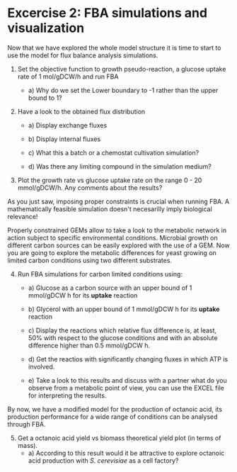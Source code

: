 # Excercise 2: FBA simulations and visualization
Now that we have explored the whole model structure it is time to start to use the model for flux balance analysis simulations. 

1. Set the objective function to growth pseudo-reaction, a glucose uptake rate of 1 mol/gDCW/h and run FBA

   * a) Why do we set the Lower boundary to -1 rather than the upper bound to 1?

1. Have a look to the obtained flux distribution

   * a) Display exchange fluxes

   * b) Display internal fluxes

   * c) What this a batch or a chemostat cultivation simulation?

   * d) Was there any limiting compound in the simulation medium?

1. Plot the growth rate vs glucose uptake rate on the range 0 - 20 mmol/gDCW/h. Any comments about the results?

As you just saw, imposing proper constraints is crucial when running FBA. A mathematically feasible simulation doesn't necesarilly imply biological relevance!

Properly constrained GEMs allow to take a look to the metabolic network in action subject to specific environmental  conditions. Microbial growth on different carbon sources can be easily explored with the use of a GEM. Now you are going to explore the metabolic differences for yeast growing on limited carbon conditions using two different substrates. 

4. Run FBA simulations for carbon limited conditions using:

    * a) Glucose as a carbon source with an upper bound of 1 mmol/gDCW h  for its **uptake** reaction

    * b) Glycerol with an upper bound of 1 mmol/gDCW h for its **uptake** reaction 

    * c) Display the reactions which relative flux difference is, at least, 50% with respect to the glucose conditions and with an absolute difference higher than 0.5 mmol/gDCW h.

    * d) Get the reactios with significantly changing fluxes in which ATP is involved.

    * e) Take a look to this results and discuss with a partner what do you observe from a metabolic point of view, you can use the EXCEL file for interpreting the results.

By now, we have a modified model for the production of octanoic acid, its production performance for a wide range of conditions can be analysed through FBA.

5. Get a octanoic acid yield vs biomass theoretical yield plot (in terms of mass).
    * a) According to this result would it be attractive to explore octanoic acid production with *S. cerevisiae* as a cell factory?

 

